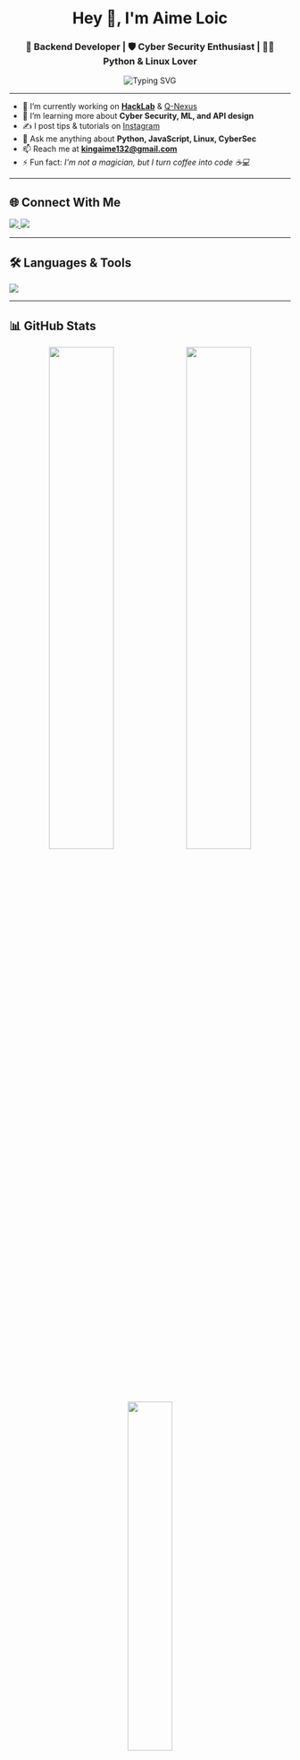 <h1 align="center">Hey 👋, I'm Aime Loic</h1>
<h3 align="center">🚀 Backend Developer | 🛡️ Cyber Security Enthusiast | 👨‍💻 Python & Linux Lover</h3>

<p align="center">
  <img src="https://readme-typing-svg.demolab.com?font=Fira+Code&size=22&pause=1000&color=22C55E&center=true&width=435&lines=Backend+Developer+from+Rwanda;FastAPI+%7C+CyberSec+%7C+Linux;Code+Blooded+%F0%9F%94%96" alt="Typing SVG" />
</p>

---

- 🔭 I’m currently working on [**HackLab**](https://hacklab-9a4f.onrender.com) & [Q-Nexus](#)
- 🌱 I’m learning more about **Cyber Security, ML, and API design**
- ✍️ I post tips & tutorials on [Instagram](https://www.instagram.com/kali_linux_132)
- 💬 Ask me anything about **Python, JavaScript, Linux, CyberSec**
- 📫 Reach me at **kingaime132@gmail.com**
- ⚡ Fun fact: *I'm not a magician, but I turn coffee into code ☕💻*

---

## 🌐 Connect With Me
<p align="left">
  <a href="https://linkedin.com/in/aimeloic" target="_blank">
    <img src="https://img.shields.io/badge/LinkedIn-blue?logo=linkedin&logoColor=white&style=for-the-badge" />
  </a>
  <a href="https://instagram.com/aime_loic_132" target="_blank">
    <img src="https://img.shields.io/badge/Instagram-E4405F?logo=instagram&logoColor=white&style=for-the-badge" />
  </a>
</p>

---

## 🛠️ Languages & Tools
<p align="left">
  <img src="https://skillicons.dev/icons?i=python,fastapi,js,html,css,vue,php,mysql,mongodb,linux,bash,nodejs,git,bootstrap,django,docker" />
</p>

---

## 📊 GitHub Stats
<p align="center">
  <img src="https://github-readme-stats.vercel.app/api?username=AIME-LOIC&show_icons=true&theme=tokyonight&hide_border=true&rank_icon=github" width="48%"/>
  <img src="https://streak-stats.demolab.com?user=AIME-LOIC&theme=tokyonight&hide_border=true" width="48%"/>
</p>

<p align="center">
  <img src="https://github-readme-stats.vercel.app/api/top-langs/?username=AIME-LOIC&layout=compact&theme=tokyonight&hide_border=true" width="40%"/>
</p>

---

## 📂 Featured Projects
| Project | Description |
|--------|-------------|
| 🧬 [Q-Nexus](#) | AI health diagnostic platform built with FastAPI |
| 🧑‍💻 [HackLab](https://hacklab-9a4f.onrender.com) | Cyber security sandbox & coding lab |
| 🎮 Typing Hero | A coding game inspired by Type Master |

---

## 🧠 Motto
> “Push yourself, because no one else is going to do it for you.”  
> — Aime Loic

---

<p align="center">
  <img src="https://github-profile-trophy.vercel.app/?username=AIME-LOIC&theme=discord&column=6&margin-w=15&margin-h=15"/>
</p>
